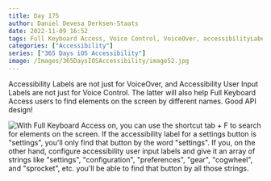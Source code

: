 ```yaml
---
title: Day 175
author: Daniel Devesa Derksen-Staats
date: 2022-11-09 16:52
tags: Full Keyboard Access, Voice Control, VoiceOver, accessibilityLabel, accessibilityUserInputLabels, iOS
categories: ["Accessibility"]
series: ["365 Days iOS Accessibility"]
image: /Images/365DaysIOSAccessibility/image52.jpg
---
```


Accessibility Labels are not just for VoiceOver, and Accessibility User Input Labels are not just for Voice Control. The latter will also help Full Keyboard Access users to find elements on the screen by different names. Good API design!

![With Full Keyboard Access on, you can use the shortcut tab + F to search for elements on the screen. If the accessibility label for a settings button is "settings", you'll only find that button by the word "settings". If you, on the other hand, configure accessibility user input labels and give it an array of strings like "settings", "configuration", "preferences", "gear", "cogwheel", and "sprocket", etc. you'll be able to find that button by all those strings.](/Images/365DaysIOSAccessibility/image52.jpg)